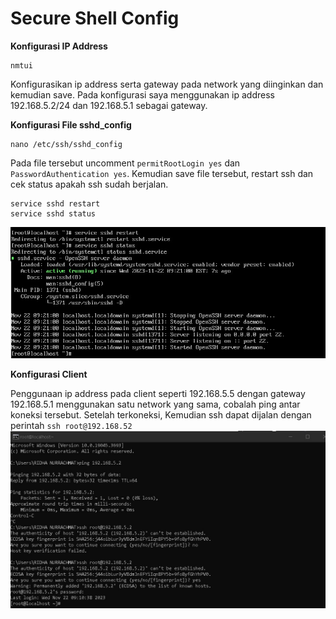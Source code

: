 # Secure Shell Config
**Konfigurasi IP Address**
```
nmtui
```
Konfigurasikan ip address serta gateway pada network yang diinginkan dan kemudian save. Pada konfigurasi saya menggunakan ip address 192.168.5.2/24 dan 192.168.5.1 sebagai gateway.
<!-- ![](https://github.com/ridnrct/sysadminfp/blob/main/Secure%20Shell/ssh1.jpg) -->

**Konfigurasi File sshd_config**
```
nano /etc/ssh/sshd_config
```
<!-- [](https://github.com/ridnrct/sysadminfp/blob/main/Secure%20Shell/ssh2.jpg) -->
Pada file tersebut uncomment `permitRootLogin yes` dan `PasswordAuthentication yes`.
Kemudian save file tersebut, restart ssh dan cek status apakah ssh sudah berjalan.
```
service sshd restart
service sshd status
```
![](https://github.com/ridnrct/sysadminfp/blob/main/Secure%20Shell/ssh3.jpg)

**Konfigurasi Client**

<!-- ![](https://github.com/ridnrct/sysadminfp/blob/main/Secure%20Shell/ssh4.jpg) -->
Penggunaan ip address pada client seperti 192.168.5.5 dengan gateway 192.168.5.1 menggunakan satu network yang sama, cobalah ping antar koneksi tersebut. 
Setelah terkoneksi, Kemudian ssh dapat dijalan dengan perintah `ssh root@192.168.52`
![](https://github.com/ridnrct/sysadminfp/blob/main/Secure%20Shell/ssh5.jpg)
